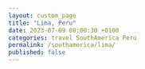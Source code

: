 ```yaml
---
layout: custom_page
title: "Lima, Peru"
date: 2023-07-09 08:00:30 +0100
categories: travel SouthAmerica Peru
permalink: /southamerica/lima/
published: false
---
```


